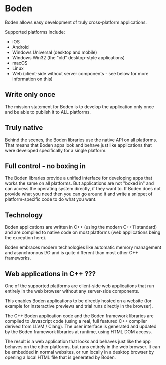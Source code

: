 # Boden

Boden allows easy development of truly cross-platform applications.

Supported platforms include:

- iOS
- Android
- Windows Universal (desktop and mobile)
- Windows Win32 (the "old" desktop-style applications)
- macOS
- Linux
- Web (client-side without server components - see below for more information on this)

## Write only once

The mission statement for Boden is to develop the application only once and be able to publish it to ALL platforms.

## Truly native

Behind the scenes, the Boden libraries use the native API on all platforms. That means that Boden apps look and behave
just like applications that were developed specifically for a single platform.

## Full control - no boxing in

The Boden libraries provide a unified interface for developing apps that works the same on all platforms. But
applications are not "boxed in" and can access the operating system directly, if they want to. If Boden does not
provide what you need then you can go around it and write a snippet of platform-specific code to do what you want.

## Technology

Boden applications are written in C++ (using the modern C++11 standard) and are compiled to native code
on most platforms (web applications being the exception here).

Boden embraces modern technologies like automatic memory management and asynchronous I/O and is quite different
than most other C++ frameworks.

## Web applications in C++ ???

One of the supported platforms are client-side web applications that run entirely in the web browser without any server-side
components.

This enables Boden applications to be directly hosted on a website (for example for insteractive previews and trial runs directly
in the browser).

The C++ Boden application code and the Boden framework libraries are compiled to Javascript code (using a real, full featured C++ compiler derived from LLVM / Clang).
The user interface is generated and updated by the Boden framework libraries at runtime, using HTML DOM access.

The result is a web application that looks and behaves just like the app behaves on the other platforms, but runs entirely in the web browser.
It can be embedded in normal websites, or run locally in a desktop browser by opening a local HTML file that is
generated by Boden.




